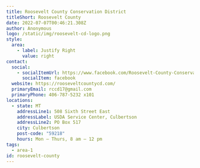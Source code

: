 ```yaml
---
title: Roosevelt County Conservation District
titleShort: Roosevelt County
date: 2022-07-07T00:46:21.308Z
author: Anonymous
logo: /static/img/roosevelt-cd-logo.png
style:
  area:
    - label: Justify Right
      value: right
contact:
  social:
    - socialItemUrl: https://www.facebook.com/Roosevelt-County-Conservation-District-114832038626345/
      socialItem: facebook
  website: https://rooseveltcountycd.com/
  primaryEmail: rccd17@gmail.com
  primaryPhone: 406-787-5232 x101
locations:
  - state: MT
    addressLine1: 508 Sixth Street East
    addressLabel: USDA Service Center, Culbertson
    addressLine2: PO Box 517
    city: Culbertson
    post-code: "59218"
    hours: Mon – Thurs, 8 am – 12 pm
tags:
  - area-1
id: roosevelt-county
---
```

